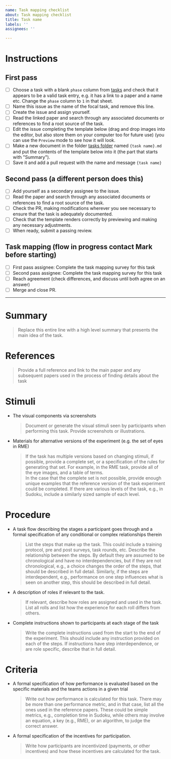 ```yaml
---
name: Task mapping checklist
about: Task mapping checklist
title: Task name
labels: ''
assignees: ''

---
```


# Instructions
## First pass
- [ ] Choose a task with a blank `phase` column from [tasks](https://docs.google.com/spreadsheets/d/1r6JphHOM8K_dCrdX9ESx_05oYGtPVyVejxKBL1B3VL0/edit#gid=1644218186) and check that it appears to be a valid task entry, e.g. it has a link to a paper and a name etc. Change the `phase` column to `1` in that sheet.
- [ ] Name this issue as the name of the focal task, and remove this line.
- [ ] Create the issue and assign yourself.
- [ ] Read the linked paper and search through any associated documents or references to find a root source of the task. 
- [ ] Edit the issue completing the template below (drag and drop images into the editor, but also store them on your computer too for future use) (you can use the `Preview` mode to see how it will look. 
- [ ] Make a new document in the folder [tasks folder](https://github.com/Watts-Lab/task-mapping/tree/master/tasks) named `{task name}.md` and put the contents of the template below into it (the part that starts with "Summary").
- [ ] Save it and add a pull request with the name and message `{task name}`

## Second pass (a different person does this)
- [ ] Add yourself as a secondary assignee to the issue.
- [ ] Read the paper and search through any associated documents or references to find a root source of the task. 
- [ ] Check the PR, making modifications wherever you see necessary to ensure that the task is adequately documented.
- [ ] Check that the template renders correctly by previewing and making any necessary adjustments.
- [ ] When ready, submit a passing review.

## Task mapping (flow in progress contact Mark before starting)
- [ ] First pass assignee: Complete the task mapping survey for this task
- [ ] Second pass assignee: Complete the task mapping survey for this task
- [ ] Reach agreement (check differences, and discuss until both agree on an answer)
- [ ] Merge and close PR.

- - - 
# Summary
> Replace this entire line with a high level summary that presents the main idea of the task.

# References
> Provide a full reference and link to the main paper and any subsequent papers used in the process of finding details about the task

# Stimuli
- The visual components via screenshots
  > Document or generate the visual stimuli seen by participants when performing this task. Provide screenshots or illustrations.
- Materials for alternative versions of the experiment (e.g. the set of eyes in RME)
  > If the task has multiple versions based on changing stimuli, if possible, provide a complete set, or a specification of the rules for generating that set. For example, in the RME task, provide all of the eye images, and a table of terms.  
  > In the case that the complete set is not possible, provide enough unique examples that the reference version of the task experiment could be completed. If there are various levels of the task, e.g., in Sudoku, include a similarly sized sample of each level.

# Procedure
- A task flow describing the stages a participant goes through and a formal specification of any conditional or complex relationships therein
  > List the steps that make up the task. This could include a training protocol, pre and post surveys, task rounds, etc.
  > Describe the relationship between the steps. By default they are assumed to be chronological and have no interdependencies, but if they are not chronological, e.g., a choice changes the order of the steps, that should be described in full detail. Similarly, if the steps are interdependent, e.g., performance on one step influences what is seen on another step, this should be described in full detail.
- A description of roles if relevant to the task.
  > If relevant, describe how roles are assigned and used in the task. List all rolls and list how the experience for each roll differs from others.
- Complete instructions shown to participants at each stage of the task
  > Write the complete instructions used from the start to the end of the experiment. This should include any instruction provided on each of the steps. If instructions have step interdependence, or are role specific, describe that in full detail.

# Criteria
- A formal specification of how performance is evaluated based on the specific materials and the teams actions in a given trial
  > Write out how performance is calculated for this task. There may be more than one performance metric, and in that case, list all the ones used in the reference papers. These could be simple metrics, e.g., completion time in Sudoku, while others may involve an equation, a key (e.g., RME), or an algorithm, to judge the correct answer.
- A formal specification of the incentives for participation.
  > Write how participants are incentivized (payments, or other incentives) and how these incentives are calculated for the task.
